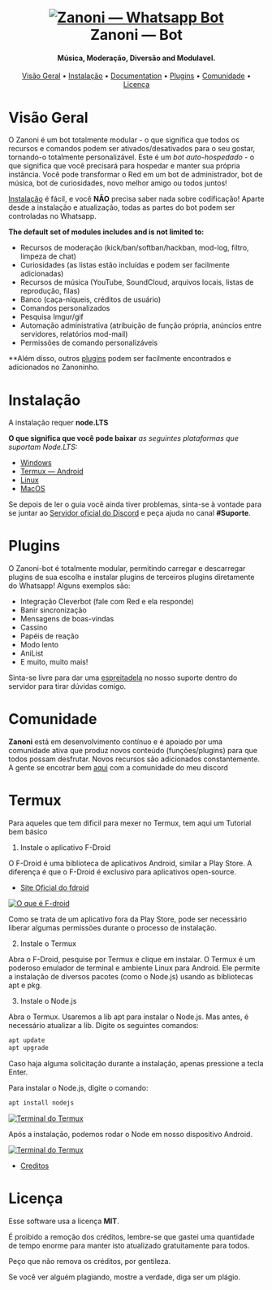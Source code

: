 <h1 align="center">
  <br>
  <a href="https://github.com/Polabiel/Zanoni-bot"><img src="https://telegra.ph/file/985dc21e18bd1862114f5.png" alt="Zanoni — Whatsapp Bot"></a>
  <br>
  Zanoni — Bot
  <br>  
</h1>

<h4 align="center">Música, Moderação, Diversão and Modulavel.</h4>

<p align="center">
  <a href="#visão-geral">Visão Geral</a>
  •
  <a href="#installation">Instalação</a>
  •
  <a href="http://docs.discord.red/en/stable/index.html">Documentation</a>
  •
  <a href="#plugins">Plugins</a>
  •
  <a href="#comunidade">Comunidade</a>
  •
  <a href="#licença">Licença</a>
</p>

# Visão Geral

O Zanoni é um bot totalmente modular - o que significa que todos os recursos e comandos podem ser ativados/desativados para o seu
gostar, tornando-o totalmente personalizável. Este é um *bot auto-hospedado* - o que significa que você precisará
para hospedar e manter sua própria instância. Você pode transformar o Red em um bot de administrador, bot de música, bot de curiosidades,
novo melhor amigo ou todos juntos!

[Instalação](#Instalação) é fácil, e você **NÃO** precisa saber nada sobre codificação! Aparte
desde a instalação e atualização, todas as partes do bot podem ser controladas no Whatsapp.

**The default set of modules includes and is not limited to:**

- Recursos de moderação (kick/ban/softban/hackban, mod-log, filtro, limpeza de chat)
- Curiosidades (as listas estão incluídas e podem ser facilmente adicionadas)
- Recursos de música (YouTube, SoundCloud, arquivos locais, listas de reprodução, filas)
- Banco (caça-níqueis, créditos de usuário)
- Comandos personalizados
- Pesquisa Imgur/gif
- Automação administrativa (atribuição de função própria, anúncios entre servidores, relatórios mod-mail)
- Permissões de comando personalizáveis

**Além disso, outros [plugins](#plugins) podem ser facilmente encontrados e adicionados no Zanoninho.

# Instalação

A instalação requer **node.LTS**

**O que significa que você pode baixar** *as seguintes plataformas que suportam Node.LTS:*

- [Windows](https://nodejs.org/pt-br/download/)
- [Termux — Android](#Termux)
- [Linux](https://nodejs.org/pt-br/download/)
- [MacOS](https://nodejs.org/pt-br/download/)

Se depois de ler o guia você ainda tiver problemas, sinta-se à vontade para se juntar ao
[Servidor oficial do Discord](https://discord.gg/QVRM3Z3eY9) e peça ajuda no canal **#Suporte**.

# Plugins

O Zanoni-bot é totalmente modular, permitindo carregar e descarregar plugins de sua escolha e instalar plugins de terceiros
plugins diretamente do Whatsapp! Alguns exemplos são:

- Integração Cleverbot (fale com Red e ela responde)
- Banir sincronização
- Mensagens de boas-vindas
- Cassino
- Papéis de reação
- Modo lento
- AniList
- E muito, muito mais!

Sinta-se livre para dar uma [espreitadela](https://discord.gg/QVRM3Z3eY9) no nosso suporte dentro do servidor para tirar dúvidas comigo.

# Comunidade

**Zanoni** está em desenvolvimento contínuo e é apoiado por uma comunidade ativa que produz novos conteúdo (funções/plugins) para que todos possam desfrutar. Novos recursos são adicionados constantemente. A gente se encotrar bem [aqui](https://discord.gg/QVRM3Z3eY9) com a comunidade do meu discord

# Termux

Para aqueles que tem dificil para mexer no Termux, tem aqui um Tutorial bem básico

1. Instale o aplicativo F-Droid

O F-Droid é uma biblioteca de aplicativos Android, similar a Play Store. A diferença é que o F-Droid é exclusivo para aplicativos open-source.

- [Site Oficial do fdroid](fdroid.org)

<a href="https://fdroid.org"><img src="https://content.invisioncic.com/v310067/monthly_2022_07/f-droid.png.9c45eb46593f3eb4276b56b7e5534118.png" alt="O que é F-droid"></a>

Como se trata de um aplicativo fora da Play Store, pode ser necessário liberar algumas permissões durante o processo de instalação.

2. Instale o Termux

Abra o F-Droid, pesquise por Termux e clique em instalar. O Termux é um poderoso emulador de terminal e ambiente Linux para Android. Ele permite a instalação de diversos pacotes (como o Node.js) usando as bibliotecas apt e pkg.

3. Instale o Node.js

Abra o Termux. Usaremos a lib apt para instalar o Node.js. Mas antes, é necessário atualizar a lib. Digite os seguintes comandos:

```bash
apt update
apt upgrade
```

Caso haja alguma solicitação durante a instalação, apenas pressione a tecla Enter.

Para instalar o Node.js, digite o comando:

```bash
apt install nodejs
```

<a href=""><img src="https://content.invisioncic.com/v310067/monthly_2022_07/apt-nodejs.png.94906a380be23e14fc1f8e13c89820cb.png" alt="Terminal do Termux"></a>

Após a instalação, podemos rodar o Node em nosso dispositivo Android.

<a href=""><img src="https://content.invisioncic.com/v310067/monthly_2022_07/node-running.png.4a758f1bb384e6c748c9ca14af7458ae.png" alt="Terminal do Termux"></a>

- [Creditos](https://forum.casadodesenvolvedor.com.br/topic/44722-como-emular-um-terminal-linux-e-instalar-o-nodejs-no-android/)

# Licença

Esse software usa a licença **MIT**.

É proibido a remoção dos créditos, lembre-se que gastei uma quantidade de tempo enorme para manter isto atualizado gratuitamente para todos.

Peço que não remova os créditos, por gentileza.

Se você ver alguém plagiando, mostre a verdade, diga ser um plágio.